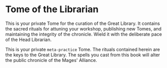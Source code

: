 # Tome of the Librarian

This is your private Tome for the curation of the Great Library. It contains the sacred rituals for attuning your workshop, publishing new Tomes, and maintaining the integrity of the chronicle. Wield it with the deliberate pace of the Head Librarian.

This is your private `meta-practice` Tome. The rituals contained herein are the keys to the Great Library. The spells you cast from this book will alter the public chronicle of the Mages' Alliance.
